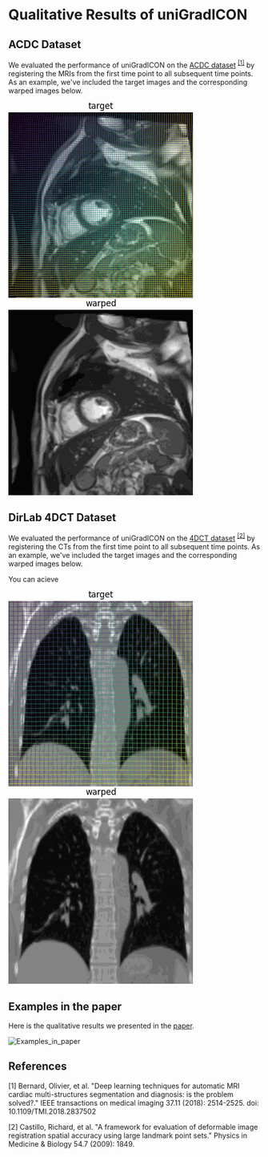 # Qualitative Results of uniGradICON

## ACDC Dataset
We evaluated the performance of uniGradICON on the [ACDC dataset](https://www.creatis.insa-lyon.fr/Challenge/acdc/) <sup>[[1]](#1)</sup> by registering the MRIs from the first time point to all subsequent time points. As an example, we've included the target images and the corresponding warped images below. 

![ACDC_target](/demos/Figures/ACDC_target.gif) ![ACDC_warped](/demos/Figures/ACDC_warped.gif)

## DirLab 4DCT Dataset
We evaluated the performance of uniGradICON on the [4DCT dataset](https://med.emory.edu/departments/radiation-oncology/research-laboratories/deformable-image-registration/index.html) <sup>[[2]](#2)</sup> by registering the CTs from the first time point to all subsequent time points. As an example, we've included the target images and the corresponding warped images below. 

You can acieve

![4DCT_target](/demos/Figures/4DCT_target.gif) ![4DCT_warped](/demos/Figures/4DCT_warped.gif)

## Examples in the paper
Here is the qualitative results we presented in the [paper](https://arxiv.org/abs/2403.05780).

![Examples_in_paper](/demos/Figures/Registration_examples.png)

## References

<a id="1">[1]</a> Bernard, Olivier, et al. "Deep learning techniques for automatic MRI cardiac multi-structures segmentation and diagnosis: is the problem solved?." IEEE transactions on medical imaging 37.11 (2018): 2514-2525. doi: 10.1109/TMI.2018.2837502

<a id="2">[2]</a> Castillo, Richard, et al. "A framework for evaluation of deformable image registration spatial accuracy using large landmark point sets." Physics in Medicine & Biology 54.7 (2009): 1849.